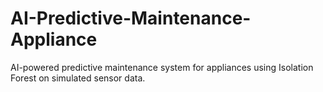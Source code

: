 # AI-Predictive-Maintenance-Appliance
AI-powered predictive maintenance system for appliances using Isolation Forest on simulated sensor data.
